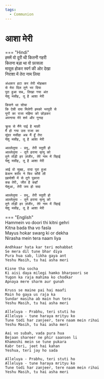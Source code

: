 ```yaml
---
tags:
  - Communion
---
```

  
# आशा मेरी  

=== "Hindi"  
    हममें वो दूरी थी कितनी गहरी  
    कितना बड़ा था वो फ़ासला  
    मायूस होकर स्वर्ग की ओर देखा  
    निराशा में तेरा नाम लिया  

    अंधकार हटा कर तेरी मोहब्बत  
    से मेरा दिल तूने भर दिया  
    पूरा हुआ सब, लिखा गया अंत  
    येशु मसीह, तू है आशा मेरी  

    किसने था सोचा  
    कि ऐसी दया मिलेगी हमको भरपूरी से  
    युगों का राजा महिमा को छोड़कर  
    अपनाया मेरे शर्म और गुनाह  

    क्रूस से मैंने पाई है माफ़ी  
    मैं हो गया उस राजा का  
    सुंदर मसीहा अब मैं हूँ तेरा  
    येशु मसीह, तू है आशा मेरी  

    आल्लेलुया - प्रभु, तेरी स्तुती हो  
    आल्लेलुया - तूने हराया मृत्यु को  
    तूने तोड़ी हर ज़ंजीर, तेरे नाम में रिहाई  
    येशु मसीह, तू है आशा मेरी  

    आई वो सुबह, वादा पूरा हुआ  
    बेजान शरीर ने फिर साँसें ली  
    ख़ामोशी में से तूने पुकारा  
    कब्र तेरी, जीत है कहाँ  
    येशुआ, तेरी जय हो सदा  

    आल्लेलुया - प्रभु, तेरी स्तुती हो  
    आल्लेलुया - तूने हराया मृत्यु को  
    तूने तोड़ी हर ज़ंजीर, तेरे नाम में रिहाई  
    येशु मसीह, तू है आशा मेरी  

=== "English"  
    Hammein vo doori thi kitni gehri  
    Kitna bada tha vo fasla  
    Mayus hokar swarg ki or dekha  
    Nirasha mein tera naam liya  

    Andhkaar hata kar teri mohabbat  
    Se mera dil tune bhar diya  
    Pura hua sab, likha gaya ant  
    Yeshu Masih, tu hai asha meri  

    Kisne tha socha  
    Ki aisi daya milegi hamko bharpoori se  
    Yugon ka raja mahima ko chodkar  
    Apnaya mere sharm aur gunah  

    Kruss se maine pai hai maafi  
    Main ho gaya us raja ka  
    Sundar masiha ab main hun tera  
    Yeshu Masih, tu hai asha meri  

    Alleluya - Prabhu, teri stuti ho  
    Alleluya - tune haraya mrityu ko  
    Tune todi har zanjeer, tere naam mein rihai  
    Yeshu Masih, tu hai asha meri  

    Aai vo subah, vada pura hua  
    Bejaan shareer ne phir saansen li  
    Khamoshi mein se tune pukara  
    Kabr teri, jeet hai kahan  
    Yeshua, teri jay ho sada  

    Alleluya - Prabhu, teri stuti ho  
    Alleluya - tune haraya mrityu ko  
    Tune todi har zanjeer, tere naam mein rihai  
    Yeshu Masih, tu hai asha meri  